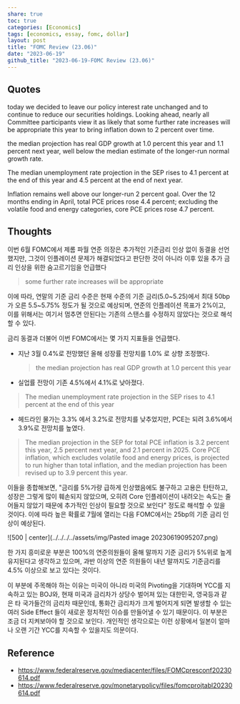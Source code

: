 ```yaml
---  
share: true  
toc: true  
categories: [Economics]  
tags: [economics, essay, fomc, dollar]  
layout: post  
title: "FOMC Review (23.06)"  
date: "2023-06-19"  
github_title: "2023-06-19-FOMC Review (23.06)"  
---  
```

  
  
## Quotes  
  
today we decided to leave our policy interest rate unchanged and to continue to reduce our securities holdings. Looking ahead, nearly all Committee participants view it as likely that some further rate increases will be appropriate this year to bring inflation down to 2 percent over time.  
  
the median projection has real GDP growth at 1.0 percent this year and 1.1 percent next year, well below the median estimate of the longer-run normal growth rate.  
  
The median unemployment rate projection in the SEP rises to 4.1 percent at the end of this year and 4.5 percent at the end of next year.  
  
Inflation remains well above our longer-run 2 percent goal. Over the 12 months ending in April, total PCE prices rose 4.4 percent; excluding the volatile food and energy categories, core PCE prices rose 4.7 percent.  
  
  
## Thoughts  
  
이번 6월 FOMC에서 제롬 파월 연준 의장은 추가적인 기준금리 인상 없이 동결을 선언했지만, 그것이 인플레이션 문제가 해결되었다고 판단한 것이 아니라 이후 있을 추가 금리 인상을 위한 숨고르기임을 언급했다  
> some further rate increases will be appropriate  
  
이에 따라, 연말의 기준 금리 수준은 현재 수준의 기준 금리(5.0~5.25)에서 최대 50bp가 오른 5.5~5.75% 정도가 될 것으로 예상되며, 연준의 인플레이션 목표가 2%이고, 이를 위해서는 여기서 멈추면 안된다는 기존의 스탠스를 수정하지 않았다는 것으로 해석할 수 있다.  
  
금리 동결과 더불어 이번 FOMC에서는 몇 가지 지표들을 언급했다.  
- 지난 3월 0.4%로 전망했던 올해 성장률 전망치를 1.0% 로 상향 조정했다.  
  >the median projection has real GDP growth at 1.0 percent this year  
  
- 실업률 전망이 기존 4.5%에서 4.1%로 낮아졌다.  
>The median unemployment rate projection in the SEP rises to 4.1 percent at the end of this year  
  
- 헤드라인 물가는 3.3% 에서 3.2%로 전망치를 낮추었지만, PCE는 되려 3.6%에서 3.9%로 전망치를 높였다.  
>The median projection in the SEP for total PCE inflation is 3.2 percent this year, 2.5 percent next year, and 2.1 percent in 2025. Core PCE inflation, which excludes volatile food and energy prices, is projected to run higher than total inflation, and the median projection has been revised up to 3.9 percent this year.  
  
이들을 종합해보면, "금리를 5%가량 급하게 인상했음에도 불구하고 고용은 탄탄하고, 성장은 그렇게 많이 훼손되지 않았으며, 오히려 Core 인플레이션이 내려오는 속도는 줄어들지 않았기 때문에 추가적인 인상이 필요할 것으로 보인다" 정도로 해석할 수 있을 것이다. 이에 따라 높은 확률로 7월에 열리는 다음 FOMC에서는 25bp의 기준 금리 인상이 예상된다.  
  
![500 | center](../../../../assets/img/Pasted image 20230619095207.png)  
  
한 가지 흥미로운 부분은 100%의 연준의원들이 올해 말까지 기준 금리가 5%위로 높게 유지된다고 생각하고 있으며, 과반 이상의 연준 의원들이 내년 말까지도 기준금리를 4.5% 이상으로 보고 있다는 것이다.   
  
이 부분에 주목해야 하는 이유는 미국이 아니라 미국의 Pivoting을 기대하며 YCC를 지속하고 있는 BOJ와, 현재 미국과 금리차가 상당수 벌어져 있는 대한민국, 영국등과 같은 타 국가들간의 금리차 때문인데, 통화간 금리차가 크게 벌어지게 되면 발생할 수 있는 여러 Side Effect 들이 새로운 정치적인 이슈를 만들어낼 수 있기 때문이다. 이 부분은 조금 더 지켜보아야 할 것으로 보인다. 개인적인 생각으로는 이런 상황에서 일본이 얼마나 오랜 기간 YCC를 지속할 수 있을지도 의문이다.  
  
  
## Reference  
- https://www.federalreserve.gov/mediacenter/files/FOMCpresconf20230614.pdf  
- https://www.federalreserve.gov/monetarypolicy/files/fomcprojtabl20230614.pdf